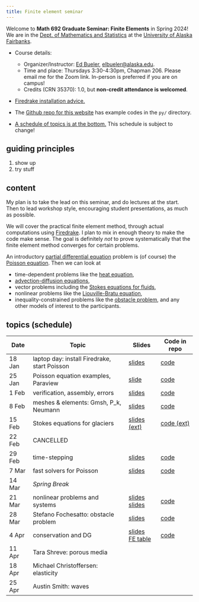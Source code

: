 ```yaml
---
title: Finite element seminar
---
```


Welcome to **Math 692 Graduate Seminar: Finite Elements** in Spring 2024!  We are in the [Dept. of Mathematics and Statistics](http://www.uaf.edu/dms/) at the [University of Alaska Fairbanks](http://www.uaf.edu/).

* Course details:
  * Organizer/Instructor: [Ed Bueler](http://bueler.github.io/), [elbueler@alaska.edu](mailto:elbueler@alaska.edu).
  * Time and place: Thursdays 3:30-4:30pm, Chapman 206.  Please email me for the Zoom link.  In-person is preferred if you are on campus!
  * Credits (CRN 35370): 1.0, but **non-credit attendance is welcomed**.

* [Firedrake installation advice.](installation)

* The [Github repo for this website](https://github.com/bueler/fe-seminar) has example codes in the `py/` directory.

* [A schedule of topics is at the bottom.](#schedule)  This schedule is subject to change!

## guiding principles

1. show up
2. try stuff

## content

My plan is to take the lead on this seminar, and do lectures at the start.  Then to lead workshop style, encouraging student presentations, as much as possible.

We will cover the practical finite element method, through actual computations using [Firedrake](https://www.firedrakeproject.org/).  I plan to mix in enough theory to make the code make sense.  The goal is definitely _not_ to prove systematically that the finite element method converges for certain problems.

An introductory [partial differential equation](https://en.wikipedia.org/wiki/Partial_differential_equation) problem is (of course) the [Poisson equation](https://en.wikipedia.org/wiki/Poisson%27s_equation).  Then we can look at
  * time-dependent problems like the [heat equation](https://en.wikipedia.org/wiki/Heat_equation),
  * [advection-diffusion equations](https://en.wikipedia.org/wiki/Convection%E2%80%93diffusion_equation),
  * vector problems including the [Stokes equations for fluids](https://en.wikipedia.org/wiki/Stokes_flow),
  * nonlinear problems like the [Liouville-Bratu equation](https://en.wikipedia.org/wiki/Liouville%E2%80%93Bratu%E2%80%93Gelfand_equation),
  * inequality-constrained problems like the [obstacle problem](https://en.wikipedia.org/wiki/Obstacle_problem),
and any other models of interest to the participants.

## <a id="schedule"></a> topics (schedule)

| Date   | Topic | Slides | Code in repo |
|--------|-------|--------|--------------|
| 18 Jan | laptop day: install Firedrake, start Poisson | [slides](slides/18jan.pdf) | [code](https://github.com/bueler/fe-seminar/tree/main/py/18jan)
| 25 Jan | Poisson equation examples, Paraview | [slide](py/25jan/poisson.pdf) | [code](https://github.com/bueler/fe-seminar/tree/main/py/25jan)
|  1 Feb | verification, assembly, errors | [slides](slides/1feb.pdf) | [code](https://github.com/bueler/fe-seminar/tree/main/py/1feb)
|  8 Feb | meshes & elements: Gmsh, P_k, Neumann | [slides](slides/8feb.pdf) | [code](https://github.com/bueler/fe-seminar/tree/main/py/8feb)
| 15 Feb | Stokes equations for glaciers | [slides (ext)](https://github.com/bueler/stokes-ice-tutorial/blob/main/slides.pdf) | [code (ext)](https://github.com/bueler/stokes-ice-tutorial)
| 22 Feb | CANCELLED |
| 29 Feb | time-stepping | [slides](slides/29feb.pdf) | [code](https://github.com/bueler/fe-seminar/tree/main/py/29feb)
|  7 Mar | fast solvers for Poisson | [slides](slides/7mar.pdf) | [code](https://github.com/bueler/fe-seminar/tree/main/py/7mar)
| 14 Mar | _Spring Break_ |
| 21 Mar | nonlinear problems and systems | [slides](slides/21mar-bratu.pdf) <br> [slides](slides/21mar-plate.pdf) | [code](https://github.com/bueler/fe-seminar/tree/main/py/21mar)
| 28 Mar | Stefano Fochesatto: obstacle problem | [slides](slides/28mar-sfochesatto.pdf) | [code](https://github.com/bueler/fe-seminar/tree/main/py/28mar)
|  4 Apr | conservation and DG | [slides](slides/4apr.pdf) <br> [FE table](http://z.umn.edu/femtable) | [code](https://github.com/bueler/fe-seminar/tree/main/py/4apr)
| 11 Apr | Tara Shreve: porous media |
| 18 Apr | Michael Christoffersen: elasticity |
| 25 Apr | Austin Smith: waves |
